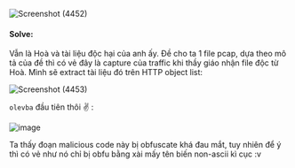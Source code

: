 ![Screenshot (4452)](https://github.com/NVex0/uWU/assets/113530029/fb8ee111-d71e-48de-9d56-2cae5b023c32)

#### Solve:

Vẫn là Hoà và tài liệu độc hại của anh ấy. Đề cho ta 1 file pcap, dựa theo mô tả của đề thì có vẻ đây là capture của traffic khi thầy giáo nhận file độc từ Hoà. Mình sẽ extract tài liệu đó trên HTTP object list:

![Screenshot (4453)](https://github.com/NVex0/uWU/assets/113530029/20002710-b291-49fc-bccd-5a397f6e3ba2)

 `olevba` đầu tiên thôi :v: :

![image](https://github.com/NVex0/uWU/assets/113530029/34ed6a24-738b-486d-9a8d-bbb22ccb5964)

Ta thấy đoạn malicious code này bị obfuscate khá đau mắt, tuy nhiên để ý thì có vẻ như nó chỉ bị obfu bằng xài mấy tên biến non-ascii kì cục :v 
